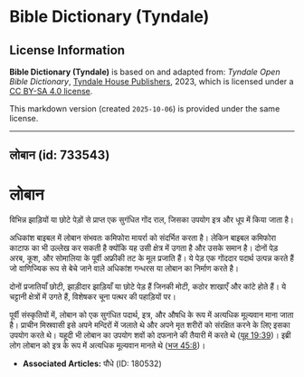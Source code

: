 # Bible Dictionary (Tyndale)

## License Information

**Bible Dictionary (Tyndale)** is based on and adapted from: _Tyndale Open Bible Dictionary_, [Tyndale House Publishers](https://tyndaleopenresources.com/), 2023, which is licensed under a [CC BY-SA 4.0 license](https://creativecommons.org/licenses/by-sa/4.0/legalcode.en).

This markdown version (created `2025-10-06`) is provided under the same license.



--------------------------------

## लोबान (id: 733543)

लोबान
=====

विभिन्न झाड़ियों या छोटे पेड़ों से प्राप्त एक सुगंधित गोंद राल, जिसका उपयोग इत्र और धूप में किया जाता है।

अधिकांश बाइबल में लोबान संभवतः कमिफोरा मायर्रा को संदर्भित करता है। लेकिन बाइबल कमिफोरा काटाफ का भी उल्लेख कर सकती है क्योंकि यह उसी क्षेत्र में उगता है और उसके समान है। दोनों पेड़ अरब, कूश, और सोमालिया के पूर्वी अफ्रीकी तट के मूल प्रजाति हैं। ये पेड़ एक गोंददार पदार्थ उत्पन्न करते हैं जो वाणिज्यिक रूप से बेचे जाने वाले अधिकांश गन्धरस या लोबान का निर्माण करते है।

दोनों प्रजातियाँ छोटी, झाड़ीदार झाड़ियाँ या छोटे पेड़ हैं जिनकी मोटी, कठोर शाखाएँ और कांटे होते हैं। ये चट्टानी क्षेत्रों में उगते हैं, विशेषकर चूना पत्थर की पहाड़ियों पर।

पूर्वी संस्कृतियों में, लोबान को एक सुगंधित पदार्थ, इत्र, और औषधि के रूप में अत्यधिक मूल्यवान माना जाता है। प्राचीन मिस्रवासी इसे अपने मन्दिरों में जलाते थे और अपने मृत शरीरों को संरक्षित करने के लिए इसका उपयोग करते थे। यहूदी भी लोबान का उपयोग शवों को दफनाने की तैयारी में करते थे ([यूह 19:39](https://ref.ly/John19:39))। इब्री लोग लोबान को इत्र के रूप में अत्यधिक मूल्यवान मानते थे ([भज 45:8](https://ref.ly/Ps45:8))।

* **Associated Articles:** पौधे (ID: 180532)


